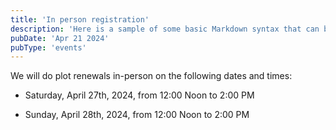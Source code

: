 ```yaml
---
title: 'In person registration'
description: 'Here is a sample of some basic Markdown syntax that can be used when writing Markdown content in Astro.'
pubDate: 'Apr 21 2024'
pubType: 'events'
---
```


We will do plot renewals in-person on the following dates and times:
- Saturday, April 27th, 2024, from 12:00 Noon to 2:00 PM

- Sunday, April 28th, 2024, from 12:00 Noon to 2:00 PM



